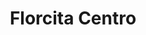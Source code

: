 ---
title: Florcita Centro
date: 
draft: false

# descripcion
description : Florcita con centro color

materials: Plata 925

color: Rosa, Violeta, Celeste, Verde, Naranja, Negro, Cristal, Rojo

dimensions: 0,8cm

code: 01-06-0009

type: "Aros"

categories: []

# Images
# first image will be shown in the product page
images:
  # - image: "images/path_to_image"
  # La ubicacion de las imagenes es imagenes/Aros/Aros.Strass/01-06-0009-florcita-centro
  - image: "./images/aros/strass/01-06-0009-florcita-con-centro-color_a.JPG"
  - image: "./images/aros/strass/01-06-0009-florcita-con-centro-color_b.JPG"
  - image: "./images/aros/strass/01-06-0009-florcita-con-centro-color_c.JPG"
  - image: "./images/aros/strass/01-06-0009-florcita-con-centro-color_d.JPG"
  - image: "./images/aros/strass/01-06-0009-florcita-con-centro-color_e.JPG"
  - image: "./images/aros/strass/01-06-0009-florcita-con-centro-color_f.JPG"
  - image: "./images/aros/strass/01-06-0009-florcita-con-centro-color_g.JPG"
---